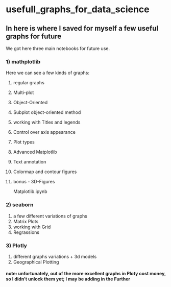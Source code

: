 # usefull_graphs_for_data_science

## In here is where I saved for myself a few useful graphs for future 

We got here three main notebooks for future use.

### 1) mathplotlib

Here we can see a few kinds of graphs:
1) regular graphs
2) Multi-plot
3) Object-Oriented
4) Subplot object-oriented method
5) working with Titles and legends
6) Control over axis appearance
7) Plot types
8) Advanced Matplotlib
9) Text annotation
10) Colormap and contour figures
11) bonus - 3D-Figures
	
	Matplotlib.ipynb
	 
	
### 2) seaborn
1) a few different variations of graphs
2)  Matrix Plots
3) working with Grid
4) Regrassions


### 3) Plotly
1) different graphs variations + 3d models
2) Geographical Plotting



#### note: unfortunately, out of the more excellent graphs in Ploty cost money, so I didn’t unlock them yet; I may be adding in the Further

